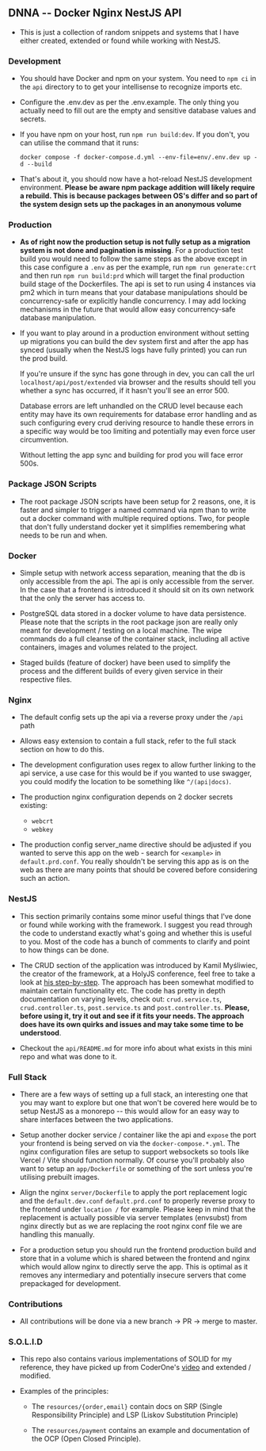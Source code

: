 ## DNNA -- Docker Nginx NestJS API

-   This is just a collection of random snippets and systems that I have either
    created, extended or found while working with NestJS.

### Development

-   You should have Docker and npm on your system. You need to `npm ci` in the
    `api` directory to to get your intellisense to recognize imports etc.

-   Configure the .env.dev as per the .env.example. The only thing you actually
    need to fill out are the empty and sensitive database values and secrets.

-   If you have npm on your host, run `npm run build:dev`. If you don't, you can
    utilise the command that it runs:

    `docker compose -f docker-compose.d.yml --env-file=env/.env.dev up -d --build`

-   That's about it, you should now have a hot-reload NestJS development
    environment. **Please be aware npm package addition will likely require
    a rebuild. This is because packages between OS's differ and so part of
    the system design sets up the packages in an anonymous volume**

### Production

-   **As of right now the production setup is not fully setup as a migration
    system is not done and pagination is missing**. For a production test build
    you would need to follow the same steps as the above except in this case
    configure a `.env` as per the example, run `npm run generate:crt` and then
    run `npm run build:prd` which will target the final production build stage
    of the Dockerfiles. The api is set to run using 4 instances via pm2 which
    in turn means that your database manipulations should be concurrency-safe
    or explicitly handle concurrency. I may add locking mechanisms in the future
    that would allow easy concurrency-safe database manipulation.

-   If you want to play around in a production environment without setting up
    migrations you can build the dev system first and after the app has synced
    (usually when the NestJS logs have fully printed) you can run the prod build.

    If you're unsure if the sync has gone through in dev, you can call the url
    `localhost/api/post/extended` via browser and the results should tell you
    whether a sync has occurred, if it hasn't you'll see an error 500.

    Database errors are left unhandled on the CRUD level because each entity
    may have its own requirements for database error handling and as such
    configuring every crud deriving resource to handle these errors in a
    specific way would be too limiting and potentially may even force user
    circumvention.

    Without letting the app sync and building for prod you will face error 500s.

### Package JSON Scripts

-   The root package JSON scripts have been setup for 2 reasons, one, it is
    faster and simpler to trigger a named command via npm than to write out
    a docker command with multiple required options. Two, for people that
    don't fully understand docker yet it simplifies remembering what needs
    to be run and when.

### Docker

-   Simple setup with network access separation, meaning that the db is only
    accessible from the api. The api is only accessible from the server. In
    the case that a frontend is introduced it should sit on its own network
    that the only the server has access to.

-   PostgreSQL data stored in a docker volume to have data persistence. Please
    note that the scripts in the root package json are really only meant for
    development / testing on a local machine. The wipe commands do a full cleanse
    of the container stack, including all active containers, images and volumes
    related to the project.

-   Staged builds (feature of docker) have been used to simplify the process and
    the different builds of every given service in their respective files.

### Nginx

-   The default config sets up the api via a reverse proxy under the `/api` path

-   Allows easy extension to contain a full stack, refer to the full stack
    section on how to do this.

-   The development configuration uses regex to allow further linking to the api
    service, a use case for this would be if you wanted to use swagger, you could
    modify the location to be something like `^/(api|docs)`.

-   The production nginx configuration depends on 2 docker secrets existing:

    -   `webcrt`
    -   `webkey`

-   The production config server_name directive should be adjusted if you wanted
    to serve this app on the web - search for `<example>` in `default.prd.conf`.
    You really shouldn't be serving this app as is on the web as there are many
    points that should be covered before considering such an action.

### NestJS

-   This section primarily contains some minor useful things that I've done or
    found while working with the framework. I suggest you read through the code
    to understand exactly what's going and whether this is useful to you. Most
    of the code has a bunch of comments to clarify and point to how things can
    be done.

-   The CRUD section of the application was introduced by Kamil Myśliwiec, the
    creator of the framework, at a HolyJS conference, feel free to take a look
    at [his step-by-step](https://youtu.be/jo-1EUxMmxc?feature=shared&t=2349).
    The approach has been somewhat modified to maintain certain functionality
    etc. The code has pretty in depth documentation on varying levels, check
    out: `crud.service.ts`, `crud.controller.ts`, `post.service.ts` and
    `post.controller.ts`. **Please, before using it, try it out and see if it
    fits your needs. The approach does have its own quirks and issues and may
    take some time to be understood**.

-   Checkout the `api/README.md` for more info about what exists in this mini
    repo and what was done to it.

### Full Stack

-   There are a few ways of setting up a full stack, an interesting one that
    you may want to explore but one that won't be covered here would be to
    setup NestJS as a monorepo -- this would allow for an easy way to share
    interfaces between the two applications.

-   Setup another docker service / container like the api and `expose` the
    port your frontend is being served on via the `docker-compose.*.yml`. The
    nginx configuration files are setup to support websockets so tools like
    Vercel / Vite should function normally. Of course you'll probably also
    want to setup an `app/Dockerfile` or something of the sort unless you're
    utilising prebuilt images.

-   Align the nginx `server/Dockerfile` to apply the port replacement logic
    and the `default.dev.conf` `default.prd.conf` to properly reverse proxy
    to the frontend under `location /` for example. Please keep in mind that
    the replacement is actually possible via server templates (envsubst) from
    nginx directly but as we are replacing the root nginx conf file we are
    handling this manually.

-   For a production setup you should run the frontend production build and store
    that in a volume which is shared between the frontend and nginx which would allow
    nginx to directly serve the app. This is optimal as it removes any intermediary
    and potentially insecure servers that come prepackaged for development.

### Contributions

-   All contributions will be done via a new branch -> PR -> merge to master.

### S.O.L.I.D

-   This repo also contains various implementations of SOLID for my reference, they
    have picked up from CoderOne's [video](https://www.youtube.com/watch?v=vE74gnv4VlY&ab_channel=CoderOne)
    and extended / modified.

-   Examples of the principles:

    -   The `resources/{order,email}` contain docs on SRP (Single Responsibility
        Principle) and LSP (Liskov Substitution Principle)

    -   The `resources/payment` contains an example and documentation of the OCP
        (Open Closed Principle).
